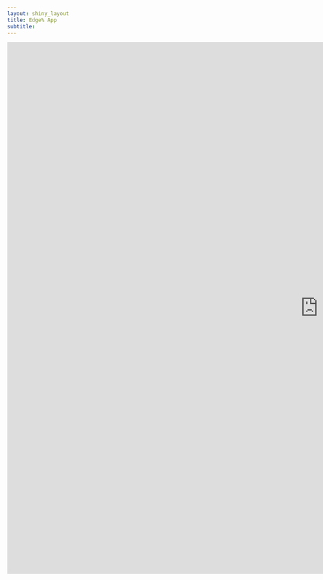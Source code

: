 ```yaml
---
layout: shiny_layout
title: Edge% App
subtitle:
---
```

<iframe src="https://billpetti.shinyapps.io/edge_shiny/" width="1440px" height="1232px" frameBorder="0"></iframe>
